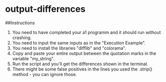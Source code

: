 # output-differences

##Instructions
1. You need to have completed your a1 programm and it should run without crashing.
2. You need to input the same inputs as in the "Execution Example".
3. You need to install the libraries "difflib" and "colorama".
4. Copy and paste your entire output between the quotation marks in the variable "my_string".
5. Run the script and you'll get the differences shown in the terminal.
6. There might be some false positives in the lines you used the .strip() method - you can ignore those.
